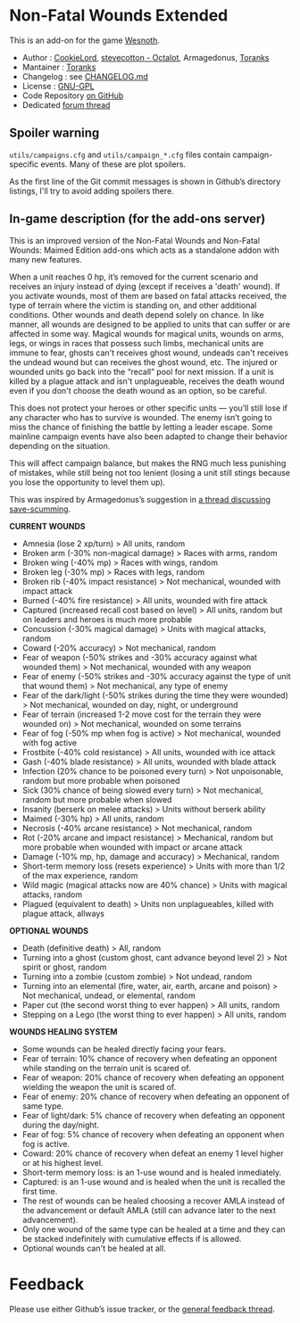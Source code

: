 Non-Fatal Wounds Extended
================

This is an add-on for the game [Wesnoth](https://www.wesnoth.org/).
* Author :  [CookieLord](https://forums.wesnoth.org/memberlist.php?mode=viewprofile&u=248402), [stevecotton - Octalot](https://github.com/stevecotton), Armagedonus, [Toranks](http://toranks.blogspot.com/)
* Mantainer : [Toranks](http://toranks.blogspot.com/)
* Changelog : see [CHANGELOG.md](CHANGELOG.md)
* License : [GNU-GPL](LICENSE.md)
* Code Repository [on GitHub](https://github.com/Toranks/Non_Fatal_Wounds-Extended)
* Dedicated [forum thread](https://forums.wesnoth.org/viewtopic.php?t=56108)

Spoiler warning
---------------

`utils/campaigns.cfg` and `utils/campaign_*.cfg` files contain campaign-specific events. Many of these are plot spoilers.

As the first line of the Git commit messages is shown in Github’s directory listings, I'll try to avoid adding spoilers there.


In-game description (for the add-ons server)
--------------------------------------------

This is an improved version of the Non-Fatal Wounds and Non-Fatal Wounds: Maimed Edition add-ons which acts as a standalone addon with many new features.

When a unit reaches 0 hp, it’s removed for the current scenario and receives an injury instead of dying (except if receives a 'death' wound).
If you activate wounds, most of them are based on fatal attacks received, the type of terrain where the victim is standing on, and other additional conditions. Other wounds and death depend solely on chance. In like manner, all wounds are designed to be applied to units that can suffer or are affected in some way. Magical wounds for magical units, wounds on arms, legs, or wings in races that possess such limbs, mechanical units are immune to fear, ghosts can't receives ghost wound, undeads can't receives the undead wound but can receives the ghost wound, etc.
The injured or wounded units go back into the “recall” pool for next mission.
If a unit is killed by a plague attack and isn't unplagueable, receives the death wound even if you don't choose the death wound as an option, so be careful.

This does not protect your heroes or other specific units — you’ll still lose if any character who has to survive is wounded. The enemy isn’t going to miss the chance of finishing the battle by letting a leader escape. Some mainline campaign events have also been adapted to change their behavior depending on the situation.

This will affect campaign balance, but makes the RNG much less punishing of mistakes, while still being not too lenient (losing a unit still stings because you lose the opportunity to level them up).

This was inspired by Armagedonus’s suggestion in [a thread discussing save-scumming](https://r.wesnoth.org/p641153).


**CURRENT WOUNDS**

* Amnesia (lose 2 xp/turn) > All units, random
* Broken arm (-30% non-magical damage) > Races with arms, random
* Broken wing (-40% mp) > Races with wings, random
* Broken leg (-30% mp) > Races with legs, random
* Broken rib (-40% impact resistance) > Not mechanical, wounded with impact attack
* Burned (-40% fire resistance) > All units, wounded with fire attack
* Captured (increased recall cost based on level) > All units, random but on leaders and heroes is much more probable
* Concussion (-30% magical damage) > Units with magical attacks, random
* Coward (-20% accuracy) > Not mechanical, random
* Fear of weapon (-50% strikes and -30% accuracy against what wounded them) > Not mechanical, wounded with any weapon
* Fear of enemy (-50% strikes and -30% accuracy against the type of unit that wound them) > Not mechanical, any type of enemy
* Fear of the dark/light (-50% strikes during the time they were wounded) > Not mechanical, wounded on day, night, or underground
* Fear of terrain (increased 1-2 move cost for the terrain they were wounded on) > Not mechanical, wounded on some terrains
* Fear of fog (-50% mp when fog is active) > Not mechanical, wounded with fog active
* Frostbite (-40% cold resistance) > All units, wounded with ice attack
* Gash (-40% blade resistance) > All units, wounded with blade attack
* Infection (20% chance to be poisoned every turn) > Not unpoisonable, random but more probable when poisoned
* Sick (30% chance of being slowed every turn) > Not mechanical, random but more probable when slowed
* Insanity (berserk on melee attacks) > Units without berserk ability
* Maimed (-30% hp) > All units, random
* Necrosis (-40% arcane resistance) > Not mechanical, random
* Rot (-20% arcane and impact resistance) > Mechanical, random but more probable when wounded with impact or arcane attack
* Damage (-10% mp, hp, damage and accuracy) > Mechanical, random
* Short-term memory loss (resets experience) > Units with more than 1/2 of the max experience, random
* Wild magic (magical attacks now are 40% chance) > Units with magical attacks, random
* Plagued (equivalent to death) > Units non unplagueables, killed with plague attack, allways

**OPTIONAL WOUNDS**

* Death (definitive death) > All, random
* Turning into a ghost (custom ghost, cant advance beyond level 2) > Not spirit or ghost, random
* Turning into a zombie (custom zombie) > Not undead, random
* Turning into an elemental (fire, water, air, earth, arcane and poison) > Not mechanical, undead, or elemental, random
* Paper cut (the second worst thing to ever happen) > All units, random
* Stepping on a Lego (the worst thing to ever happen) > All units, random


**WOUNDS HEALING SYSTEM**

* Some wounds can be healed directly facing your fears.
* Fear of terrain: 10% chance of recovery when defeating an opponent while standing on the terrain unit is scared of.
* Fear of weapon: 20% chance of recovery when defeating an opponent wielding the weapon the unit is scared of.
* Fear of enemy: 20% chance of recovery when defeating an opponent of same type.
* Fear of light/dark: 5% chance of recovery when defeating an opponent during the day/night.
* Fear of fog: 5% chance of recovery when defeating an opponent when fog is active.
* Coward: 20% chance of recovery when defeat an enemy 1 level higher or at his highest level.
* Short-term memory loss: is an 1-use wound and is healed inmediately.
* Captured: is an 1-use wound and is healed when the unit is recalled the first time.
* The rest of wounds can be healed choosing a recover AMLA instead of the advancement or default AMLA (still can advance later to the next advancement).
* Only one wound of the same type can be healed at a time and they can be stacked indefinitely with cumulative effects if is allowed.
* Optional wounds can't be healed at all.


Feedback
========

Please use either Github’s issue tracker, or the [general feedback thread](https://forums.wesnoth.org/viewtopic.php?t=56108).
